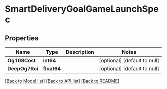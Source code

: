 # SmartDeliveryGoalGameLaunchSpec

## Properties
Name | Type | Description | Notes
------------ | ------------- | ------------- | -------------
**Og108Cost** | **int64** |  | [optional] [default to null]
**DeepOg7Roi** | **float64** |  | [optional] [default to null]

[[Back to Model list]](../README.md#documentation-for-models) [[Back to API list]](../README.md#documentation-for-api-endpoints) [[Back to README]](../README.md)



